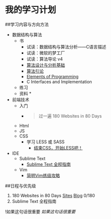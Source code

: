 # 我的学习计划

##学习内容与方向方法
- 数据结构与算法
  + 书
    * 试读：数据结构与算法分析——C语言描述
    * 试读：微软的梦工厂
    * 试读：算法导论 v4
    * [算法设计与分析基础](http://book.douban.com/subject/1968704/)
    * [算法引论](http://book.douban.com/subject/4178907/)
    * [Elements of Programming](http://book.douban.com/subject/3802826/)
    * C Interfaces and Implementation
  + 练习
  + 资料
    * 
- 前端技术
  + 入门
    * > 过一遍 180 Websites in 80 Days
  + Html
  + JS
  + CSS
    * 学习 LESS 或 SASS
      - [结束CSS，开始LESS吧！](http://blog.dreamgoon.com/2014/12/%E7%BB%93%E6%9D%9Fcss%EF%BC%8C%E5%BC%80%E5%A7%8Bless%E5%90%A7%EF%BC%81/)
- IDE
  + Sublime Text
    * [Sublime Text 全程指南](http://zh.lucida.me/blog/sublime-text-complete-guide/)
  + Vim
    * [简明Vim练级攻略](http://www.path8.net/tn/archives/4876)

##日程与优先级

1. 180 Websites in 80 Days
  [Sites](http://jenniferdewalt.com/)
  [Blog](http://blog.jenniferdewalt.com/)
  0/180
2. Sublime Text 全程指南


!如果这句话很重要 *如果这句话很重要* 
